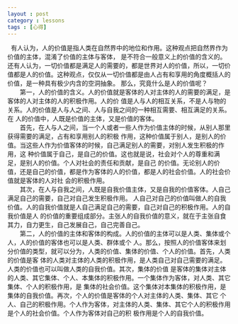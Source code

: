 ```yaml
---
layout : post
category : lessons
tags : [心得]
---
```

  &nbsp;&nbsp;有人认为，人的价值是指人类在自然界中的地位和作用。这种观点把自然界作为价值的主体，混淆了价值的主体与客体，
是不符合一般意义上的价值的含义的。还有人认为，一切价值都是满足人的需要的，都是世界对人的价值，所以，一切价
值都是人的价值。这种观点，仅仅从一切价值都是由人占有和享用的角度概括人的价值，是一种具有极少内含的空洞抽象。
那么，究竟什么是人的价值呢？    
　　第一，人的价值的含义。人的价值就是客体的人对主体的人的需要的满足，是客体的人对主体的人的积极作用。人的价
值是人与人的相互关系，不是人与物的关系。人的价值是人与人之间、人与自我之间的一种相互需要、相互满足的关系。在
人的价值中，人既是价值的主体，又是价值的客体。   
　　首先，在人与人之间，当一个人或者一些人作为价值主体的时候，从别人那里获得需要的满足，占有和享用别人的积极
作用，这种价值属于别人，是别人的价值。当这些人作为价值客体的时候，自己满足别人的需要，对别人发生积极的作用，这
种价值属于自己，是自己的价值。这也就是说，社会对个人的尊重和满足，是别人的价值。个人对社会的责任和贡献，是自己
的价值。无论别人的价值，还是自己的价值，都是作为客体的人的价值，都是人的社会价值。人的社会价值就是客体的人对社
会的积极作用。     
　　其次，在人与自我之间，人既是自我价值主体，又是自我的价值客体。人自己满足自己的需要，自己对自己发生积极作用。
人自己对自己的价值叫做人的自我价值。人的自我价值就是人自己满足自己的需要，自己对自己的积极作用。人的自我价值是人
的价值的重要组成部分。主张人的自我价值的意义，就在于主张自食其力，自力更生，自己发展自己，自己完善自己。      
　　第二，人的价值的主体和客体的构成。人的价值的主体可以是人类、集体或个人，人的价值的客体也可以是人类、群体或个
人。那么，按照人的价值客体来划分价值的类型，就可以分为，人类的价值、集体的价值、个人的价值。首先，人类的价值是客
体的人类对主体的人类的积极作用，是人类自己对自己需要的满足。人类的价值也可以叫做人类的自我价值。其次，集体的价值
是客体的集体对主体的人类、其它集体、个人、本集体的积极作用。一个集体作为客体，对人类、其它集体、个人的积极作用，是
集体的社会价值。这个集体对本集体的积极作用，是集体的自我价值。再次，个人的价值是客体的个人对主体的人类、集体、其它
个人、自己的积极作用。个人作为客体，对主体的人类、集体、其它个人的积极作用是个人的社会价值。个人作为客体对自己的积
极作用是个人的自我价值。
